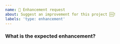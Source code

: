 ```yaml
---
name: 💅 Enhancement request
about: Suggest an improvement for this project 🆒!
labels: 'type: enhancement'
---
```


<!-- ⚠️ If you do not respect this template, your issue will be closed -->
<!-- ⚠️ Make sure to browse the opened and closed issues to confirm this idea does not exist. -->

### What is the expected enhancement?

